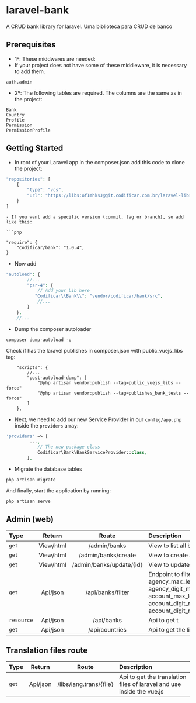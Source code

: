# laravel-bank

A CRUD bank library for laravel.
Uma biblioteca para CRUD de banco

## Prerequisites
- 1º: These middwares are needed:
- If your project does not have some of these middleware, it is necessary to add them.
```
auth.admin
```
- 2º: The following tables are required. The columns are the same as in the project:
```
Bank
Country
Profile
Permission
PermissionProfile
```

## Getting Started

- In root of your Laravel app in the composer.json add this code to clone the project:


```php
"repositories": [
    {
        "type": "vcs",
        "url": "https://libs:ofImhksJ@git.codificar.com.br/laravel-libs/laravel-bank.git"
    }
]
```


```
- If you want add a specific version (commit, tag or branch), so add like this:

```php

"require": {
	"codificar/bank": "1.0.4",
}

```
- Now add 

```php
"autoload": {
		//...
		"psr-4": {
			// Add your Lib here
		   "Codificar\\Bank\\": "vendor/codificar/bank/src",
			//...
		}
	},
	//...
```
- Dump the composer autoloader

```shell
composer dump-autoload -o
```

Check if has the laravel publishes in composer.json with public_vuejs_libs tag:

```
	"scripts": {
		//...
		"post-autoload-dump": [
			"@php artisan vendor:publish --tag=public_vuejs_libs --force"
			"@php artisan vendor:publish --tag=publishes_bank_tests --force"
		]
	},
```

- Next, we need to add our new Service Provider in our `config/app.php` inside the `providers` array:

```php
'providers' => [
		 ...,
			// The new package class
			Codificar\Bank\BankServiceProvider::class,
		],
```
- Migrate the database tables

```shell
php artisan migrate
```

And finally, start the application by running:

```shell
php artisan serve
```

## Admin (web)

| Type  | Return | Route  | Description |
| :------------ |:---------------: |:---------------:| :-----|
| `get` | View/html | /admin/banks | View to list all banks |
| `get` | View/html | /admin/banks/create | View to create a bank | 
| `get` | View/html | /admin/banks/update/{id} | View to update a bank |
| `get` | Api/json | /api/banks/filter | Endpoint to filter banks by id, name, code, agency_max_length,agency_digit_required, agency_digit_max_length, account_max_length, account_digit_required, account_digit_max_length, country_iso) |
| `resource` | Api/json | /api/banks | Api to get t|
| `get` | Api/json | /api/countries | Api to get the list of countries |

## Translation files route
| Type  | Return | Route  | Description |
| :------------ |:---------------: |:---------------:| :-----|
| `get` | Api/json | /libs/lang.trans/{file} | Api to get the translation files of laravel and use inside the vue.js |
